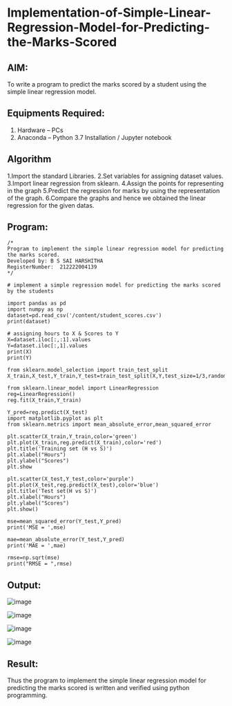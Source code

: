 # Implementation-of-Simple-Linear-Regression-Model-for-Predicting-the-Marks-Scored

## AIM:
To write a program to predict the marks scored by a student using the simple linear regression model.

## Equipments Required:
1. Hardware – PCs
2. Anaconda – Python 3.7 Installation / Jupyter notebook

## Algorithm
1.Import the standard Libraries.
2.Set variables for assigning dataset values.
3.Import linear regression from sklearn.
4.Assign the points for representing in the graph
5.Predict the regression for marks by using the representation of the graph.
6.Compare the graphs and hence we obtained the linear regression for the given datas.

## Program:
```
/*
Program to implement the simple linear regression model for predicting the marks scored.
Developed by: B S SAI HARSHITHA
RegisterNumber:  212222004139
*/
```
```
# implement a simple regression model for predicting the marks scored by the students

import pandas as pd
import numpy as np
dataset=pd.read_csv('/content/student_scores.csv')
print(dataset)

# assigning hours to X & Scores to Y
X=dataset.iloc[:,:1].values
Y=dataset.iloc[:,1].values
print(X)
print(Y)

from sklearn.model_selection import train_test_split
X_train,X_test,Y_train,Y_test=train_test_split(X,Y,test_size=1/3,random_state=0)

from sklearn.linear_model import LinearRegression
reg=LinearRegression()
reg.fit(X_train,Y_train)

Y_pred=reg.predict(X_test)
import matplotlib.pyplot as plt
from sklearn.metrics import mean_absolute_error,mean_squared_error

plt.scatter(X_train,Y_train,color='green')
plt.plot(X_train,reg.predict(X_train),color='red')
plt.title('Training set (H vs S)')
plt.xlabel("Hours")
plt.ylabel("Scores")
plt.show

plt.scatter(X_test,Y_test,color='purple')
plt.plot(X_test,reg.predict(X_test),color='blue')
plt.title('Test set(H vs S)')
plt.xlabel("Hours")
plt.ylabel("Scores")
plt.show()

mse=mean_squared_error(Y_test,Y_pred)
print('MSE = ',mse)

mae=mean_absolute_error(Y_test,Y_pred)
print('MAE = ',mae)

rmse=np.sqrt(mse)
print("RMSE = ",rmse)
```

## Output:

![image](https://github.com/saiharshithabs/Implementation-of-Simple-Linear-Regression-Model-for-Predicting-the-Marks-Scored/blob/c7d928376eb61a4f47b0d21ac96c5b16944b3142/WhatsApp%20Image%202022-10-13%20at%2011.01.57%20AM.jpeg)

![image](https://github.com/saiharshithabs/Implementation-of-Simple-Linear-Regression-Model-for-Predicting-the-Marks-Scored/blob/709c7ee4312ada713e0c5145a04914549df922f4/WhatsApp%20Image%202022-10-13%20at%2011.14.23%20AM.jpeg)

![image](https://github.com/saiharshithabs/Implementation-of-Simple-Linear-Regression-Model-for-Predicting-the-Marks-Scored/blob/050156e0335af8b746ee7cabdbf5d0181c92f57f/WhatsApp%20Image%202022-10-13%20at%2011.18.35%20AM.jpeg)

![image](https://github.com/saiharshithabs/Implementation-of-Simple-Linear-Regression-Model-for-Predicting-the-Marks-Scored/blob/f8b935fd6d9469f2022a94604ece55b8ef9e6929/WhatsApp%20Image%202022-10-13%20at%2011.21.30%20AM.jpeg)



## Result:
Thus the program to implement the simple linear regression model for predicting the marks scored is written and verified using python programming.
